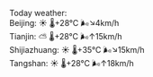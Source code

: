 Today weather:  
Beijing: ☀️   🌡️+28°C 🌬️↘4km/h  
Tianjin: ⛅️  🌡️+28°C 🌬️↑15km/h  
Shijiazhuang: ☀️   🌡️+35°C 🌬️↘15km/h  
Tangshan: ☀️   🌡️+28°C 🌬️↑18km/h  
